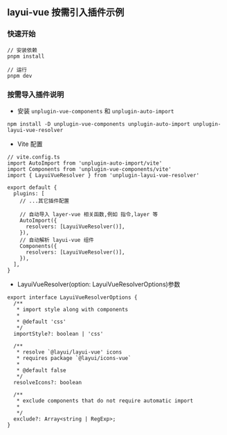 ## layui-vue 按需引入插件示例

### 快速开始
```
// 安装依赖
pnpm install

// 运行
pnpm dev
```

### 按需导入插件说明

- 安装 `unplugin-vue-components` 和 `unplugin-auto-import` 

```
npm install -D unplugin-vue-components unplugin-auto-import unplugin-layui-vue-resolver
```

- Vite 配置
```
// vite.config.ts
import AutoImport from 'unplugin-auto-import/vite'
import Components from 'unplugin-vue-components/vite'
import { LayuiVueResolver } from 'unplugin-layui-vue-resolver'

export default {
  plugins: [
    // ...其它插件配置
    
    // 自动导入 layer-vue 相关函数,例如 指令,layer 等
    AutoImport({
      resolvers: [LayuiVueResolver()],
    }),
    // 自动解析 layui-vue 组件
    Components({
      resolvers: [LayuiVueResolver()],
    }),
  ],
}

```

- LayuiVueResolver(option: LayuiVueResolverOptions)参数

```
export interface LayuiVueResolverOptions {
  /**
   * import style along with components
   *
   * @default 'css'
   */
  importStyle?: boolean | 'css'

  /**
   * resolve `@layui/layui-vue' icons
   * requires package `@layui/icons-vue`
   *
   * @default false
   */
  resolveIcons?: boolean

  /**
   * exclude components that do not require automatic import
   * 
   */
  exclude?: Array<string | RegExp>;
}
```